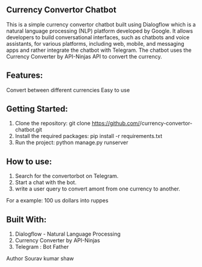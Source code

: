 Currency Convertor Chatbot
------------------------------

This is a simple currency convertor chatbot built using Dialogflow which is a natural language processing (NLP) platform developed by Google. It allows developers to build conversational interfaces, such as chatbots and voice assistants, for various platforms, including web, mobile, and messaging apps and rather integrate the chatbot with Telegram. The chatbot uses the Currency Converter by API-Ninjas API to convert the currency.

Features:
---------

Convert between different currencies
Easy to use


Getting Started:
-----------------

1) Clone the repository: git clone https://github.com/<username>/currency-convertor-chatbot.git
2) Install the required packages: pip install -r requirements.txt
3) Run the project: python manage.py runserver


How to use:
-------------
1) Search for the convertorbot on Telegram.
2) Start a chat with the bot.
3) write a user query to convert amont from one currency to another.

For a example: 100 us dollars into ruppes


Built With:
-------------

1) Dialogflow - Natural Language Processing
2) Currency Converter by API-Ninjas 
3) Telegram : Bot Father


Author
 Sourav kumar shaw